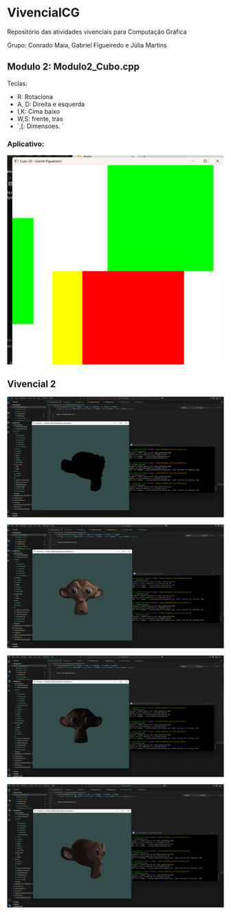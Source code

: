 # VivencialCG
Repositório das atividades vivenciais para Computação Gráfica

Grupo: Conrado Maia, Gabriel Figueiredo e Júlia Martins

## Modulo 2: Modulo2_Cubo.cpp

Teclas:

- R: Rotaciona 
- A, D: Direita e esquerda 
- I,K: Cima baixo 
- W,S: frente, tras 
- ´,[: Dimensoes.
´
### Aplicativo:
![alt text](image.png)


## Vivencial 2

![alt text](image-1.png)

![alt text](image-2.png)

![alt text](image-3.png)

![alt text](image-4.png)
